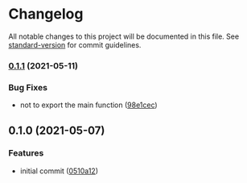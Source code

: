 # Changelog

All notable changes to this project will be documented in this file. See [standard-version](https://github.com/conventional-changelog/standard-version) for commit guidelines.

### [0.1.1](https://github.com/y-temp4/rehype-title-figure/compare/v0.1.0...v0.1.1) (2021-05-11)


### Bug Fixes

* not to export the main function ([98e1cec](https://github.com/y-temp4/rehype-title-figure/commit/98e1cec24e59c23dd012eb12d7f92ad1b19fd7d8))

## 0.1.0 (2021-05-07)


### Features

* initial commit ([0510a12](https://github.com/y-temp4/rehype-title-figure/commit/0510a125d2c96f7008a640cc2f754cf5b5bd8d16))

